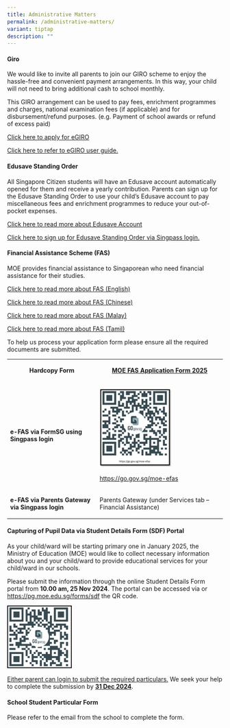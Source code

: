 ```yaml
---
title: Administrative Matters
permalink: /administrative-matters/
variant: tiptap
description: ""
---
```

<h4><strong>Giro</strong></h4>
<p>We would like to invite all parents to join our GIRO scheme to enjoy the
hassle-free and convenient payment arrangements. In this way, your child
will not need to bring additional cash to school monthly.</p>
<p>This GIRO arrangement can be used to pay fees, enrichment programmes and
charges, national examination fees (if applicable) and for disbursement/refund
purposes. (e.g. Payment of school awards or refund of excess paid)</p>
<p><a href="https://www.moe.gov.sg/financial-matters/fees/egiro" rel="noopener nofollow" target="_blank">Click here to apply for eGIRO</a>
</p>
<p><a href="/files/P1 Orientation 2025/MOE_eGIRO_guide__updated_Sep_2024.pdf" rel="noopener nofollow" target="_blank">Click here to refer to eGIRO user guide.</a>
</p>
<h4><strong>Edusave Standing Order</strong></h4>
<p>All Singapore Citizen students will have an Edusave account automatically
opened for them and receive a yearly contribution. Parents can sign up
for the Edusave Standing Order to use your child’s Edusave account to pay
miscellaneous fees and enrichment programmes to reduce your out-of-pocket
expenses.</p>
<p><a href="https://www.moe.gov.sg/financial-matters/edusave-account" rel="noopener nofollow" target="_blank">Click here to read more about Edusave Account</a>
</p>
<p><a href="https://form.gov.sg/5be24a1bb3f842000fdc4e59" rel="noopener nofollow" target="_blank">Click here to sign up for Edusave Standing Order via Singpass login.</a>
</p>
<h4><strong>Financial Assistance Scheme (FAS)</strong></h4>
<p>MOE provides financial assistance to Singaporean who need financial assistance
for their studies.</p>
<p><a href="/files/P1 Orientation 2025/Document_4a_MOE_FAS_pamphlet_EL.pdf" rel="noopener nofollow" target="_blank">Click here to read more about FAS (English)</a>
</p>
<p><a href="/files/P1 Orientation 2025/Document_4a_MOE_FAS_pamphlet_Chinese.pdf" rel="noopener nofollow" target="_blank">Click here to read more about FAS (Chinese)</a>
</p>
<p><a href="/files/P1 Orientation 2025/Document_4a_MOE_FAS_pamphlet_Malay.pdf" rel="noopener nofollow" target="_blank">Click here to read more about FAS (Malay)</a>
</p>
<p><a href="/files/P1 Orientation 2025/Document_4a_MOE_FAS_pamphlet_Tamil.pdf" rel="noopener nofollow" target="_blank">Click here to read more about FAS (Tamil)</a>
</p>
<p>To help us process your application form please ensure all the required
documents are submitted.</p>
<table style="minWidth: 50px">
<colgroup>
<col>
<col>
</colgroup>
<tbody>
<tr>
<th rowspan="1" colspan="1">
<p>Hardcopy Form</p>
</th>
<th rowspan="1" colspan="1">
<p><a href="/files/P1 Orientation 2025/MOE_FAS_Appilcation_Form_2025.pdf" rel="noopener nofollow" target="_blank">MOE FAS Application Form 2025</a>
</p>
</th>
</tr>
<tr>
<td rowspan="1" colspan="1">
<p><strong>e-FAS via FormSG using Singpass login</strong>
</p>
</td>
<td rowspan="1" colspan="1">
<p></p>
<div class="isomer-image-wrapper">
<img style="width: 60%;" height="auto" width="100%" alt="" src="/images/P1 Orientation 2025/MOE_FAS_2025.png">
</div>
<p><a href="https://go.gov.sg/moe-efas" rel="noopener nofollow" target="_blank">https://go.gov.sg/moe-efas</a>
</p>
</td>
</tr>
<tr>
<td rowspan="1" colspan="1">
<p><strong>e-FAS via Parents Gateway via Singpass login</strong>
</p>
</td>
<td rowspan="1" colspan="1">
<p>Parents Gateway (under Services tab – Financial Assistance)</p>
</td>
</tr>
</tbody>
</table>
<h4><strong>Capturing of Pupil Data via Student Details Form (SDF) Portal</strong></h4>
<p>As your child/ward will be starting primary one in January 2025, the Ministry
of Education (MOE) would like to collect necessary information about you
and your child/ward to provide educational services for your child/ward
in our schools.</p>
<p>Please submit the information through the online Student Details Form
portal from <strong>10.00 am, 25 Nov 2024</strong>. The portal can be accessed
via or <a href="https://pg.moe.edu.sg/forms/sdf" rel="noopener nofollow" target="_blank">https://pg.moe.edu.sg/forms/sdf</a> the
QR code.</p>
<p></p>
<div class="isomer-image-wrapper">
<img style="width: 30%;" height="auto" width="100%" alt="" src="/images/P1 Orientation 2025/Student_Details.png">
</div>
<p><u>Either parent can login to submit the required particulars.</u> We seek
your help to complete the submission by <strong><u>31 Dec 2024</u></strong>.</p>
<h4><strong>School Student Particular Form</strong></h4>
<p>Please refer to the email from the school to complete the form.</p>
<p></p>
<p></p>
<p></p>
<p></p>
<p></p>
<p></p>
<p></p>
<p></p>
<p></p>